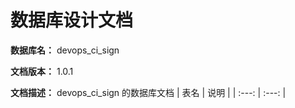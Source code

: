 # 数据库设计文档

**数据库名：** devops_ci_sign

**文档版本：** 1.0.1

**文档描述：** devops_ci_sign 的数据库文档
| 表名                  | 说明       |
| :---: | :---: |

